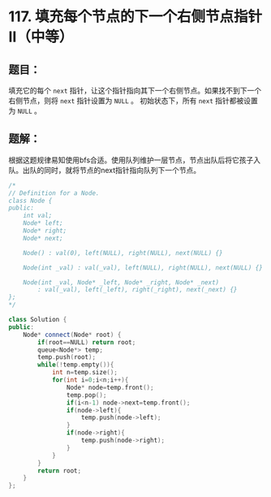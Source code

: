 # 117. 填充每个节点的下一个右侧节点指针 II（中等）
## 题目：
填充它的每个 `next` 指针，让这个指针指向其下一个右侧节点。如果找不到下一个右侧节点，则将 `next` 指针设置为 `NULL` 。
初始状态下，所有 `next` 指针都被设置为 `NULL` 。
## 题解：
根据这题规律易知使用bfs合适。使用队列维护一层节点，节点出队后将它孩子入队。出队的同时，就将节点的next指针指向队列下一个节点。
```c++
/*
// Definition for a Node.
class Node {
public:
    int val;
    Node* left;
    Node* right;
    Node* next;

    Node() : val(0), left(NULL), right(NULL), next(NULL) {}

    Node(int _val) : val(_val), left(NULL), right(NULL), next(NULL) {}

    Node(int _val, Node* _left, Node* _right, Node* _next)
        : val(_val), left(_left), right(_right), next(_next) {}
};
*/

class Solution {
public:
    Node* connect(Node* root) {
        if(root==NULL) return root;
        queue<Node*> temp;
        temp.push(root);
        while(!temp.empty()){
            int n=temp.size();
            for(int i=0;i<n;i++){
                Node* node=temp.front();
                temp.pop();
                if(i<n-1) node->next=temp.front();
                if(node->left){
                    temp.push(node->left);
                }
                if(node->right){
                    temp.push(node->right);
                }
            }
        }
        return root;
    }
};
```
